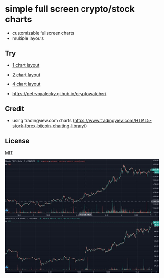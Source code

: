 # simple full screen crypto/stock charts

- customizable fullscreen charts
- multiple layouts

## Try
- [1 chart layout](https://petrvopalecky.github.io/cryptowatcher/1_layout.html)
- [2 chart layout](https://petrvopalecky.github.io/cryptowatcher/2_layout.html)
- [4 chart layout](https://petrvopalecky.github.io/cryptowatcher/4_layout.html)

- https://petrvopalecky.github.io/cryptowatcher/

## Credit
- using tradingview.com charts
(https://www.tradingview.com/HTML5-stock-forex-bitcoin-charting-library/)

## License
[MIT](https://choosealicense.com/licenses/mit/)


![alt text](https://raw.githubusercontent.com/petrvopalecky/cryptowatcher/main/img/preview.jpg)
